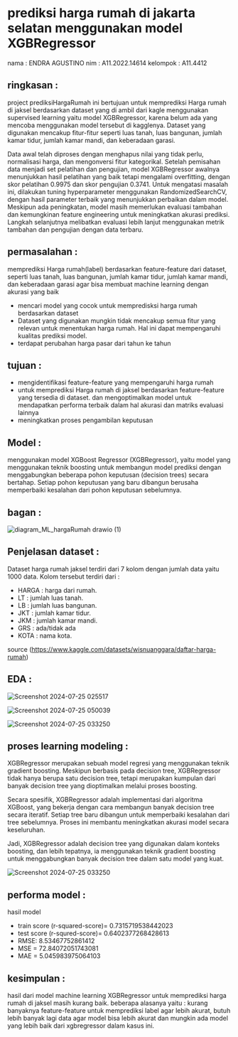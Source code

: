 # prediksi harga rumah di jakarta selatan menggunakan model XGBRegressor
nama : ENDRA AGUSTINO
nim  : A11.2022.14614
kelompok : A11.4412

## ringkasan : 
project prediksiHargaRumah ini bertujuan untuk memprediksi Harga rumah di jaksel berdasarkan dataset yang di ambil dari kagle menggunakan supervised learning yaitu model XGBRegressor, karena belum ada yang mencoba menggunakan model tersebut di kagglenya. Dataset yang digunakan mencakup fitur-fitur seperti luas tanah, luas bangunan, jumlah kamar tidur, jumlah kamar mandi, dan keberadaan garasi.

Data awal telah diproses dengan menghapus nilai yang tidak perlu, normalisasi harga, dan mengonversi fitur kategorikal.
Setelah pemisahan data menjadi set pelatihan dan pengujian, model XGBRegressor awalnya menunjukkan hasil pelatihan yang baik tetapi mengalami overfitting, dengan skor pelatihan 0.9975 dan skor pengujian 0.3741. Untuk mengatasi masalah ini, dilakukan tuning hyperparameter menggunakan RandomizedSearchCV, dengan hasil parameter terbaik yang menunjukkan perbaikan dalam model. Meskipun ada peningkatan, model masih memerlukan evaluasi tambahan dan kemungkinan feature engineering untuk meningkatkan akurasi prediksi. Langkah selanjutnya melibatkan evaluasi lebih lanjut menggunakan metrik tambahan dan pengujian dengan data terbaru.




## permasalahan : 
memprediksi Harga rumah(label) berdasarkan feature-feature dari dataset, seperti luas tanah, luas bangunan, jumlah kamar tidur, jumlah kamar mandi, dan keberadaan garasi agar bisa membuat machine learning dengan akurasi yang baik
 - mencari model yang cocok untuk mempredisksi harga rumah berdasarkan dataset
 - Dataset yang digunakan mungkin tidak mencakup semua fitur yang relevan untuk menentukan harga rumah. Hal ini dapat mempengaruhi kualitas prediksi model.
 - terdapat perubahan harga pasar dari tahun ke tahun


## tujuan :  
- mengidentifikasi feature-feature yang mempengaruhi harga rumah
- untuk memprediksi Harga rumah di jaksel berdasarkan feature-feature yang tersedia di dataset. dan mengoptimalkan model untuk mendapatkan performa terbaik dalam hal akurasi dan matriks evaluasi lainnya
- meningkatkan proses pengambilan keputusan

## Model :
menggunakan model XGBoost Regressor (XGBRegressor), yaitu model yang menggunakan teknik boosting untuk membangun model prediksi dengan menggabungkan beberapa pohon keputusan (decision trees) secara bertahap. Setiap pohon keputusan yang baru dibangun berusaha memperbaiki kesalahan dari pohon keputusan sebelumnya.

## bagan :
![diagram_ML_hargaRumah drawio (1)](https://github.com/user-attachments/assets/5669a91f-c836-4034-bd60-3cea9992383e)


## Penjelasan dataset :
Dataset harga rumah jaksel terdiri dari 7 kolom dengan jumlah data yaitu 1000 data. Kolom tersebut terdiri dari :
 - HARGA : harga dari rumah.
 - LT : jumlah luas tanah.
 - LB : jumlah luas bangunan.
 - JKT : jumlah kamar tidur.
 - JKM : jumlah kamar mandi.
 - GRS : ada/tidak ada
 - KOTA : nama kota.

source (https://www.kaggle.com/datasets/wisnuanggara/daftar-harga-rumah)
 
## EDA :
![Screenshot 2024-07-25 025517](https://github.com/user-attachments/assets/1b093581-cca6-4717-8e30-866401c203bd)

![Screenshot 2024-07-25 050039](https://github.com/user-attachments/assets/1acfe0d3-b529-4b01-8c1a-6205762c797b)

![Screenshot 2024-07-25 033250](https://github.com/user-attachments/assets/598ecbd5-6ca8-4099-af30-9af00b0eb958)

 
## proses learning modeling : 
XGBRegressor merupakan sebuah model regresi yang menggunakan teknik gradient boosting. Meskipun berbasis pada decision tree, XGBRegressor tidak hanya berupa satu decision tree, tetapi merupakan kumpulan dari banyak decision tree yang dioptimalkan melalui proses boosting.

Secara spesifik, XGBRegressor adalah implementasi dari algoritma XGBoost, yang bekerja dengan cara membangun banyak decision tree secara iteratif. Setiap tree baru dibangun untuk memperbaiki kesalahan dari tree sebelumnya. Proses ini membantu meningkatkan akurasi model secara keseluruhan.

Jadi, XGBRegressor adalah decision tree yang digunakan dalam konteks boosting, dan lebih tepatnya, ia menggunakan teknik gradient boosting untuk menggabungkan banyak decision tree dalam satu model yang kuat.

![Screenshot 2024-07-25 033250](https://github.com/user-attachments/assets/eaa9e1be-9390-4387-8bc8-22767c03cae7)



## performa model :
hasil model
 - train score (r-squared-score)= 0.7315719538442023
 - test score (r-squred-score)= 0.6402377268428613
 - RMSE: 8.53467752861412
 - MSE = 72.84072051743081
 - MAE = 5.045983975064103
 
## kesimpulan : 
 hasil dari model machine learning XGBRegressor untuk memprediksi harga rumah di jaksel masih kurang baik. beberapa alasanya yaitu : kurang banyaknya feature-feature untuk memprediksi label agar lebih akurat, butuh lebih banyak lagi data agar model bisa lebih akurat dan mungkin ada model yang lebih baik dari xgbregressor dalam kasus ini.

